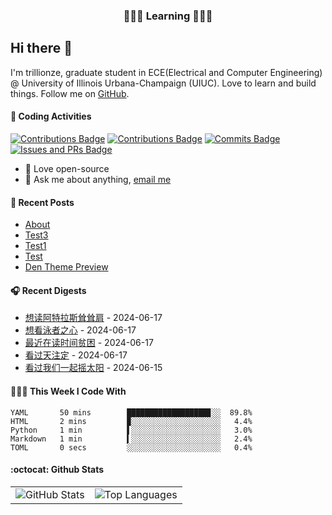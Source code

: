 <p align="center">
 <h3 align="center">🧑🏻‍💻 Learning 🧑🏻‍💻</h3>
</p>

## Hi there 👋

I'm trillionze, graduate student in ECE(Electrical and Computer Engineering) @ University of Illinois Urbana-Champaign (UIUC). Love to learn and build things. Follow me on [GitHub](https://github.com/trillionze).

#### 🔨 Coding Activities

[![Contributions Badge](https://badges.strrl.dev/contributions/all/trillionze?style=flat-square)](https://github.com/trillionze)
[![Contributions Badge](https://badges.strrl.dev/contributions/weekly/trillionze?style=flat-square)](https://github.com/trillionze)
[![Commits Badge](https://badges.strrl.dev/commits/weekly/trillionze?style=flat-square)](https://github.com/trillionze)
[![Issues and PRs Badge](https://badges.strrl.dev/issues-and-prs/weekly/trillionze?style=flat-square)](https://github.com/trillionze)

- 💼 Love open-source
- 💬 Ask me about anything, [email me](trillionze@163.com)

#### 📰 Recent Posts

<!-- blog starts -->
* <a href=https://www.trillionze.com/en/about/ target='_blank'>About</a>
* <a href=https://www.trillionze.com/en/2024/06/13/test3/ target='_blank'>Test3</a>
* <a href=https://www.trillionze.com/en/2024/06/12/test1/ target='_blank'>Test1</a>
* <a href=https://www.trillionze.com/en/2024/06/12/test/ target='_blank'>Test</a>
* <a href=https://www.trillionze.com/en/2018/03/06/den-theme-preview/ target='_blank'>Den Theme Preview</a>
<!-- blog ends -->

#### 🎧 Recent Digests

<!-- douban starts -->
* <a href='https://book.douban.com/subject/33445309/' target='_blank'>想读阿特拉斯耸耸肩</a> - 2024-06-17
* <a href='http://movie.douban.com/subject/26656728/' target='_blank'>想看泳者之心</a> - 2024-06-17
* <a href='https://book.douban.com/subject/36687146/' target='_blank'>最近在读时间贫困</a> - 2024-06-17
* <a href='http://movie.douban.com/subject/21941283/' target='_blank'>看过天注定</a> - 2024-06-17
* <a href='http://movie.douban.com/subject/36149032/' target='_blank'>看过我们一起摇太阳</a> - 2024-06-15
<!-- douban ends -->

#### 👨🏻‍💻 This Week I Code With

<!-- code_time starts -->

```text
YAML       50 mins        ██████████████████▊░░  89.8%
HTML       2 mins         ▉░░░░░░░░░░░░░░░░░░░░   4.4%
Python     1 min          ▌░░░░░░░░░░░░░░░░░░░░   3.0%
Markdown   1 min          ▍░░░░░░░░░░░░░░░░░░░░   2.4%
TOML       0 secs         ░░░░░░░░░░░░░░░░░░░░░   0.4%
```

<!-- code_time ends -->

#### :octocat: Github Stats

<table>
  <tr>
    <td>
      <img src="https://github-readme-stats.vercel.app/api?username=trillionze&show_icons=true&theme=radical" alt="GitHub Stats" />
    </td>
    <td>
      <img src="https://github-readme-stats.vercel.app/api/top-langs/?username=trillionze&layout=compact&theme=gotham" alt="Top Languages" />
    </td>
  </tr>
</table>


